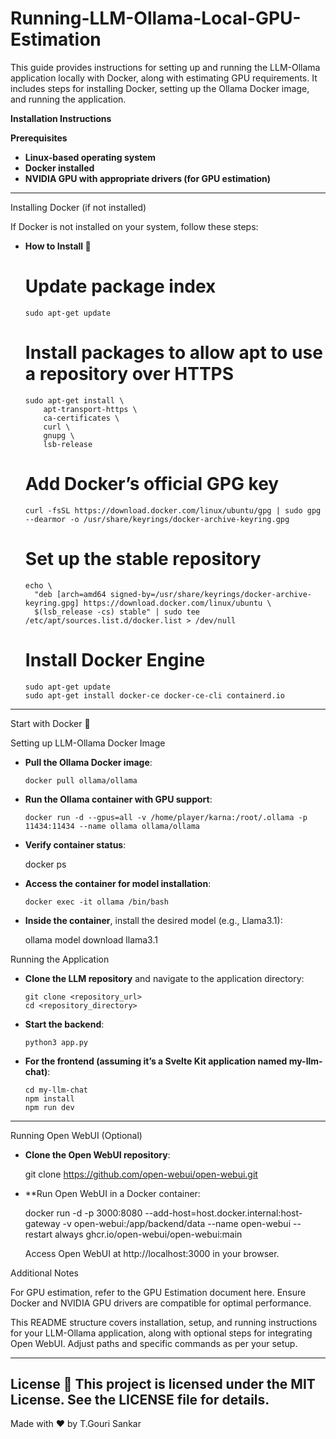 # Running-LLM-Ollama-Local-GPU-Estimation
This guide provides instructions for setting up and running the LLM-Ollama application locally with Docker, along with estimating GPU requirements. It includes steps for installing Docker, setting up the Ollama Docker image, and running the application.

**Installation Instructions**

**Prerequisites**

  - **Linux-based operating system**
  - **Docker installed**
  - **NVIDIA GPU with appropriate drivers (for GPU estimation)**

---

Installing Docker (if not installed)

If Docker is not installed on your system, follow these steps:
- **How to Install 🚀**
  # Update package index
      sudo apt-get update
      
  # Install packages to allow apt to use a repository over HTTPS
      sudo apt-get install \
          apt-transport-https \
          ca-certificates \
          curl \
          gnupg \
          lsb-release
      
  # Add Docker’s official GPG key
      curl -fsSL https://download.docker.com/linux/ubuntu/gpg | sudo gpg --dearmor -o /usr/share/keyrings/docker-archive-keyring.gpg
      
  # Set up the stable repository
      echo \
        "deb [arch=amd64 signed-by=/usr/share/keyrings/docker-archive-keyring.gpg] https://download.docker.com/linux/ubuntu \
        $(lsb_release -cs) stable" | sudo tee /etc/apt/sources.list.d/docker.list > /dev/null
      
  # Install Docker Engine
      sudo apt-get update
      sudo apt-get install docker-ce docker-ce-cli containerd.io
---

  Start with Docker 🐳
  
  Setting up LLM-Ollama Docker Image

  - **Pull the Ollama Docker image**:
    
        docker pull ollama/ollama

 - **Run the Ollama container with GPU support**:

       docker run -d --gpus=all -v /home/player/karna:/root/.ollama -p 11434:11434 --name ollama ollama/ollama

-  **Verify container status**:

    docker ps

- **Access the container for model installation**:

      docker exec -it ollama /bin/bash

- **Inside the container**, install the desired model (e.g., Llama3.1):

    ollama model download llama3.1

Running the Application

  - **Clone the LLM repository** and navigate to the application directory:

        git clone <repository_url>
        cd <repository_directory>

- **Start the backend**:

      python3 app.py

- **For the frontend (assuming it’s a Svelte Kit application named my-llm-chat)**:

      cd my-llm-chat
      npm install
      npm run dev
  
---

Running Open WebUI (Optional)

  - **Clone the Open WebUI repository**:

    git clone https://github.com/open-webui/open-webui.git

- **Run Open WebUI in a Docker container:

    docker run -d -p 3000:8080 --add-host=host.docker.internal:host-gateway -v open-webui:/app/backend/data --name open-webui --restart always ghcr.io/open-webui/open-webui:main

    Access Open WebUI at http://localhost:3000 in your browser.

Additional Notes

  For GPU estimation, refer to the GPU Estimation document here.
    Ensure Docker and NVIDIA GPU drivers are compatible for optimal performance.

This README structure covers installation, setup, and running instructions for your LLM-Ollama application, along with optional steps for integrating Open WebUI. Adjust paths and specific commands as per your setup.

---

License 📜
This project is licensed under the MIT License. See the LICENSE file for details.
---
Made with ❤️ by T.Gouri Sankar


